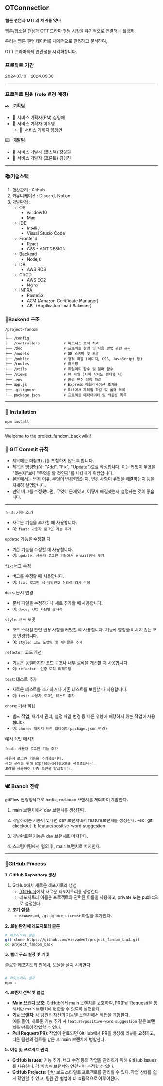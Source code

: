 
## OTConnection
**웹툰 팬덤과 OTT의 세계를 잇다**
  
웹툰/웹소설 팬덤과 OTT 드라마 팬덤 시장을 유기적으로 연결하는 플랫폼
  
우리는 웹툰 팬덤 데이터를 체계적으로 관리하고 분석하여, 
  
OTT 드라마와의 연관성을 시각화합니다.

### 프로젝트 기간
2024.07.19 - 2024.09.30

---

### 프로젝트 팀원 (role 변경 예정)
✒️ &nbsp; **기획팀**
  + 👦&nbsp; 서비스 기획자(PM) 심영애
  + 👦&nbsp; 서비스 기획자 이우영
    + 👦&nbsp; 서비스 기획자 임정연

⌨️ &nbsp; **개발팀**
  + 👦&nbsp; 서비스 개발자 (풀스택) 장영권 
  + 👦&nbsp; 서비스 개발자 (프론트) 김경진
----
### 📚기술스택 
1. 형상관리 : Github
2. 커뮤니케이션 : Discord, Notion
3. 개발환경 : 
   * OS
     * window10
     * Mac
   * IDE
     * IntelliJ
     * Visual Studio Code
   * Frontend
     * React
     * CSS - ANT DESIGN 
   * Backend
     * Nodejs
   * DB
     * AWS RDS
   * CI/CD
     * AWS EC2
     * Nginx
   * INFRA
     * Route53
     * ACM (Amazon Certificate Manager)
     * ABL (Application Load Balancer)

### 🌳Backend 구조

```plantuml
/project-fandom
│
├── /config
├── /controllers           # 비즈니스 로직 처리
├── /doc                   # 프로젝트 설명 및 사용 방법 관련 문서
├── /models                # DB 스키마 및 모델
├── /public                # 정적 파일 (이미지, CSS, JavaScript 등)
├── /routes                # 라우팅
├── /utils                 # 유틸리티 함수 및 헬퍼 함수
├── /views                 # 뷰 파일 (서버 사이드 렌더링 시)
├── .env                   # 환경 변수 설정 파일
├── app.js                 # Express 애플리케이션 초기화
├── .gitignore             # Git에서 제외할 파일 및 폴더 목록
└── package.json           # 프로젝트 메타데이터 및 의존성 목록 

```

[//]: # (인프라 구성도)


[//]: # (ERD 다이어그램)

----

### 📀 Installation

```bash
npm install
```
----

[//]: # (### 🔗산출물)

[//]: # (- 프로젝트 관리 :)

[//]: # (- 기획서 :)

[//]: # (- 와이어프레임 :)

[//]: # (- ERD :)

Welcome to the project_fandom_back wiki!

### **📩 GIT Commit 규칙**
- 제목에는 마침표(`.`)를 포함하지 않도록 합니다.
- 제목은 명령형(예: "Add", "Fix", "Update")으로 작성합니다. 이는 커밋이 무엇을 "했는지"보다 "무엇을 할 것인지"를 나타내기 위함입니다.
- 본문에서는 변경 이유, 무엇이 변경되었는지, 변경 사항이 무엇을 해결하는지 등을 자세히 설명합니다.
- 만약 버그를 수정했다면, 무엇이 문제였고, 어떻게 해결했는지 설명하는 것이 좋습니다.

----

`feat`: 기능 추가
- 새로운 기능을 추가할 때 사용합니다.
- 예: `feat: 사용자 로그인 기능 추가`

`update`: 기능을 수정할 때
- 기존 기능을 수정할 때 사용합니다.
- 예: `update: 사용자 로그인 기능에서 e-mail항목 제거`

`fix`: 버그 수정
- 버그를 수정할 때 사용합니다.
- 예: `fix: 로그인 시 비밀번호 유효성 검사 수정`

`docs`: 문서 변경
- 문서 파일을 수정하거나 새로 추가할 때 사용합니다.
- 예: `docs: API 사용법 문서화`

`style`: 코드 포맷
- 코드 스타일 관련 변경 사항을 커밋할 때 사용합니다. 기능에 영향을 미치지 않는 포맷 변경입니다.
- 예: `style: 코드 포맷팅 및 세미콜론 추가`

`refactor`: 코드 개선
- 기능은 동일하지만 코드 구조나 내부 로직을 개선할 때 사용합니다.
- 예: `refactor: 인증 로직 리팩토링`

`test`: 테스트 추가
- 새로운 테스트를 추가하거나 기존 테스트를 보완할 때 사용합니다.
- 예: `test: 사용자 로그인 테스트 추가`

`chore`: 기타 작업
- 빌드 작업, 패키지 관리, 설정 파일 변경 등 다른 유형에 해당하지 않는 작업에 사용합니다.
- 예: `chore: 패키지 버전 업데이트(package.json 변경)`

예시 커밋 메시지

```plaintext
feat: 사용자 로그인 기능 추가

사용자 로그인 기능을 추가했습니다.
세션 관리를 위해 express-session을 사용했습니다.
JWT를 사용하여 인증 토큰을 발급합니다.
```
---

### 🕊️ Branch 전략

gitFlow 변형방식으로 hotfix, realease 브랜치를 제외하여 개발한다.
1. main 브랜치에서 dev 브랜치를 생성한다.
2. 개발하려는 기능이 있다면 dev 브랜치에서 feature브랜치를 생성한다.
   -ex : git checkout -b feature/positive-word-suggestion

3. 개발완료된 기능은 dev 브랜치로 머지한다.
4. 스크럼미팅에서 협의 후, main 브랜치로 머지한다.

----

### 🧬GitHub Process

**1. GitHub Repository 생성**

1. GitHub에서 새로운 레포지토리 생성
    - [[GitHub]](https://github.com/)에서 새로운 레포지토리를 생성한다.
    - 레포지토리 이름은 프로젝트와 관련된 이름을 사용하고, private 또는 public으로 설정한다.
2. **초기 설정**:
    - `README.md`, `.gitignore`, `LICENSE` 파일을 추가한다.

**2. 로컬 환경에 레포지토리 클론**

```bash
# 레포지토리 클론
git clone https://github.com/visvaden7/project_fandom_back.git
cd project_fandom_back

```

**3. 폴더 구조 설정 및 커밋**

[//]:# (- 클론한 레포지토리 안에서 위에서 설명한 폴더 구조를 설정하고, 초기 커밋을 진행한다.)
클로한 레포지토리 안에서, 모듈을 설치 시작한다.

```bash

# 라이브러리 설치
npm i

```
[//]: # (# 초기 커밋)
[//]: # (git add .)
[//]: # (git commit -m "Initial project setup with BE")
[//]: # (git push origin main)


**4. 브랜치 전략 및 협업**

- **Main 브랜치 보호**: GitHub에서 main 브랜치를 보호하여, PR(Pull Request)을 통해서만 main 브랜치에 병합할 수 있도록 설정한다.
- **기능 브랜치**: 각 팀원은 자신의 기능별 브랜치에서 작업을 진행한다.   
  예를 들어, 새로운 기능 추가 시 `feature/positive-word-suggestion` 같은 브랜치를 만들어 작업할 수 있다.
- **Pull Request(PR)**: 작업이 완료되면 GitHub에서 PR을 생성해 리뷰를 요청하고, 다른 팀원의 검토를 받은 후 main 브랜치에 병합한다.

**5. 이슈 및 프로젝트 관리**

- **GitHub Issues**: 기능 추가, 버그 수정 등의 작업을 관리하기 위해 GitHub Issues를 사용한다. 각 이슈는 브랜치와 연결되어 추적할 수 있다.
- **GitHub Projects**: 칸반 보드 스타일로 프로젝트를 관리할 수 있다. 작업 상태를 쉽게 확인할 수 있고, 팀원 간 협업이 더 효율적으로 이루어진다.

[//]: # (### 3. **CI/CD 및 자동화 &#40;옵션&#41;**)

[//]: # ()
[//]: # (## 6. **CI/CD 및 자동화 &#40;옵션&#41;**)

[//]: # ()
[//]: # (- **GitHub Actions**: CI/CD 파이프라인을 설정하여 코드를 자동으로 빌드하고 테스트할 수 있다. 예를 들어, PR 생성 시 자동으로 테스트가 실행되도록 설정할 수 있다.)

[//]: # ()
[//]: # (## 7. 팀원 추가 및 권한 관리)

[//]: # ()
[//]: # (- **팀원 초대**: 레포지토리 설정에서 팀원을 초대해 협업할 수 있도록 권한을 부여한다.)

[//]: # (- **권한 관리**: 필요한 경우 팀원별로 권한을 조정하여 레포지토리 접근을 제한할 수 있다.)

[//]: # ()
[//]: # (  이 구조를 통해 프론트엔드와 백엔드를 함께 관리하고, GitHub에서 효율적으로 협업할 수 있다.)

[//]: # ()





